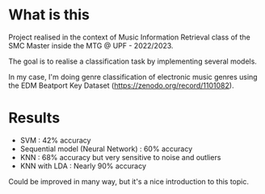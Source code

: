 # What is this

Project realised in the context of Music Information Retrieval class of the SMC Master inside the MTG @ UPF - 2022/2023.

The goal is to realise a classification task by implementing several models.

In my case, I'm doing genre classification of electronic music genres using the EDM Beatport Key Dataset (https://zenodo.org/record/1101082).

# Results 

*  SVM : 42% accuracy
*   Sequential model (Neural Network) : 60% accuracy
*   KNN : 68% accuracy but very sensitive to noise and outliers
*   KNN with LDA : Nearly 90% accuracy

Could be improved in many way, but it's a nice introduction to this topic.